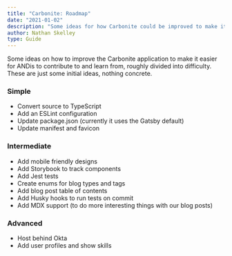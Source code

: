 ```yaml
---
title: "Carbonite: Roadmap"
date: "2021-01-02"
description: "Some ideas for how Carbonite could be improved to make it more useful for ANDis"
author: Nathan Skelley
type: Guide
---
```


Some ideas on how to improve the Carbonite application to make it easier for ANDis to contribute to and learn from, roughly divided into difficulty. These are just some initial ideas, nothing concrete.

### Simple

- Convert source to TypeScript
- Add an ESLint configuration
- Update package.json (currently it uses the Gatsby default)
- Update manifest and favicon

### Intermediate
- Add mobile friendly designs
- Add Storybook to track components
- Add Jest tests
- Create enums for blog types and tags
- Add blog post table of contents
- Add Husky hooks to run tests on commit
- Add MDX support (to do more interesting things with our blog posts)

### Advanced
- Host behind Okta
- Add user profiles and show skills 